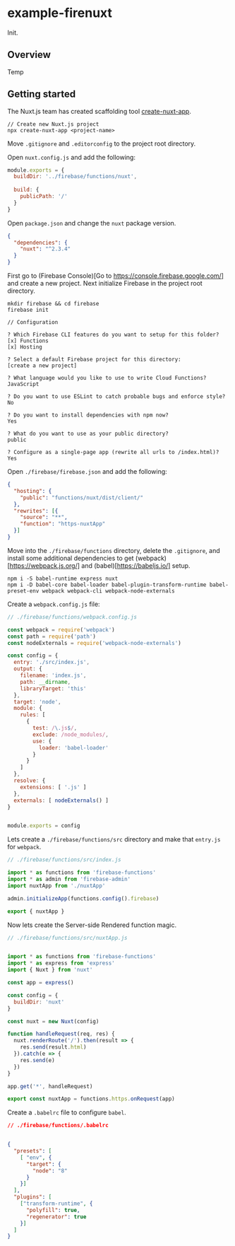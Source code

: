 # example-firenuxt
Init.

## Overview
Temp

## Getting started
The Nuxt.js team has created scaffolding tool [create-nuxt-app](https://github.com/nuxt/create-nuxt-app/).
```
// Create new Nuxt.js project
npx create-nuxt-app <project-name>
```

Move `.gitignore` and `.editorconfig` to the project root directory.

Open `nuxt.config.js` and add the following:
```js
module.exports = {
  buildDir: '../firebase/functions/nuxt',
  
  build: {
    publicPath: '/'
  }
}
```

Open `package.json` and change the `nuxt` package version.
```json
{
  "dependencies": {
    "nuxt": "^2.3.4"
  }
}
```

First go to (Firebase Console)[Go to https://console.firebase.google.com/] and create a new project. Next initialize Firebase in the project root directory.

```
mkdir firebase && cd firebase
firebase init

// Configuration

? Which Firebase CLI features do you want to setup for this folder?
[x] Functions
[x] Hosting

? Select a default Firebase project for this directory:
[create a new project]

? What language would you like to use to write Cloud Functions?
JavaScript

? Do you want to use ESLint to catch probable bugs and enforce style?
No

? Do you want to install dependencies with npm now?
Yes

? What do you want to use as your public directory?
public

? Configure as a single-page app (rewrite all urls to /index.html)?
Yes
```

Open `./firebase/firebase.json` and add the following:
```json
{
  "hosting": {
    "public": "functions/nuxt/dist/client/"
  },
  "rewrites": [{
    "source": "**",
    "function": "https-nuxtApp"
  }]
}
```

Move into the `./firebase/functions` directory, delete the `.gitignore`, and install some additional dependencies to get (webpack)[https://webpack.js.org/] and (babel)[https://babeljs.io/] setup.
```
npm i -S babel-runtime express nuxt
npm i -D babel-core babel-loader babel-plugin-transform-runtime babel-preset-env webpack webpack-cli webpack-node-externals
```

Create a `webpack.config.js` file:
```js
// ./firebase/functions/webpack.config.js

const webpack = require('webpack')
const path = require('path')
const nodeExternals = require('webpack-node-externals')

const config = {
  entry: './src/index.js',
  output: {
    filename: 'index.js',
    path: __dirname,
    libraryTarget: 'this'
  },
  target: 'node',
  module: {
    rules: [
      {
        test: /\.js$/,
        exclude: /node_modules/,
        use: {
          loader: 'babel-loader'
        }
      }
    ]
  },
  resolve: {
    extensions: [ '.js' ]
  },
  externals: [ nodeExternals() ]
}


module.exports = config
```

Lets create a `./firebase/functions/src` directory and make that `entry.js` for `webpack`.
```js
// ./firebase/functions/src/index.js

import * as functions from 'firebase-functions'
import * as admin from 'firebase-admin'
import nuxtApp from './nuxtApp'

admin.initializeApp(functions.config().firebase)

export { nuxtApp }
```

Now lets create the Server-side Rendered function magic.
```js
// ./firebase/functions/src/nuxtApp.js


import * as functions from 'firebase-functions'
import * as express from 'express'
import { Nuxt } from 'nuxt'

const app = express()

const config = {
  buildDir: 'nuxt'
}

const nuxt = new Nuxt(config)

function handleRequest(req, res) {
  nuxt.renderRoute('/').then(result => {
    res.send(result.html)
  }).catch(e => {
    res.send(e)
  })
}

app.get('*', handleRequest)

export const nuxtApp = functions.https.onRequest(app)
```

Create a `.babelrc` file to configure `babel`.
```json
// ./firebase/functions/.babelrc


{
  "presets": [
    [ "env", {
      "target": {
        "node": "8"
      }
    }]
  ],
  "plugins": [
    ["transform-runtime", {
      "polyfill": true,
      "regenerator": true
    }]
  ]
}
```


